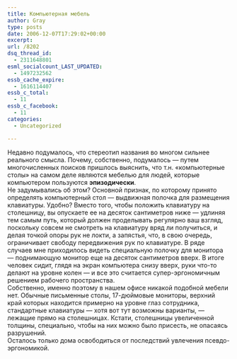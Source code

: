 ```yaml
---
title: Компьютерная мебель
author: Gray
type: posts
date: 2006-12-07T17:29:02+00:00
excerpt:
url: /8202
dsq_thread_id:
  - 2311648801
esml_socialcount_LAST_UPDATED:
  - 1497232562
essb_cache_expire:
  - 1616114407
essb_c_total:
  - 11
essb_c_facebook:
  - 11
categories:
  - Uncategorized

---
```








Недавно подумалось, что стереотип названия во многом сильнее реального смысла. Почему, собственно, подумалось &#8212; путем многочисленных поисков пришлось выяснить, что т.н. &#171;компьютерные столы&#187; на самом деле являются мебелью для людей, которые компьютером пользуются **эпизодически**.  
Не задумывались об этом? Основной признак, по которому принято определять компьютерный стол &#8212; выдвижная полочка для размещения клавиатуры. Удобно? Вместо того, чтобы положить клавиатуру на столешницу, вы опускаете ее на десяток сантиметров ниже &#8212; удлиняя тем самым путь, который должен проделывать регулярно ваш взгляд, поскольку совсем не смотреть на клавиатуру вряд ли получиться, и делая точкой опоры рук не локти, а запястья, что, в свою очередь, ограничивает свободу передвижения рук по клавиатуре. В ряде случаев мне приходилось видеть специальную полочку для монитора &#8212; поднимающую монитор еще на десяток сантиметров вверх. В итоге человек сидит, глядя на экран компьютера снизу вверх, руки что-то делают на уровне колен &#8212; и все это считается супер-эргономичным решением рабочего пространства.  
Собственно, именно поэтому в нашем офисе никакой подобной мебели нет. Обычные письменные столы, 17-дюймовые мониторы, верхний край которых находится примерно на уровне глаз сотрудника, стандартные клавиатуры &#8212; хотя вот тут возможны варианты, &#8212; лежащие прямо на столешницах. Кстати, столешницы увеличенной толщины, специально, чтобы на них можно было присесть, не опасаясь разрушений.  
Осталось только дома освободиться от последствий увлечения псевдо-эргономикой.